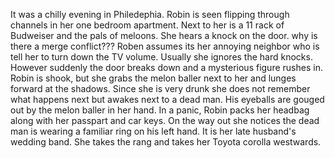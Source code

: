 It was a chilly evening in Philedephia.
Robin is seen flipping through channels in her one bedroom apartment.
Next to her is a 11 rack of Budweiser and the pals of meloons. 
She hears a knock on the door. 
why is there a merge conflict???
Roben assumes its her annoying neighbor who is tell her to turn down the TV volume.
Usually she ignores the hard knocks.
However suddenly the door breaks down and a mysterious figure rushes in.
Robin is shook, but she grabs the melon baller next to her and lunges forward at the shadows.
Since she is very drunk she does not remember what happens next but awakes next to a dead man. 
His eyeballs are gouged out by the melon baller in her hand.
In a panic, Robin packs her headbag along with her passpart and car keys.
On the way out she notices the dead man is wearing a familiar ring on his left hand.
It is her late husband's wedding band. 
She takes the rang and takes her Toyota corolla westwards.